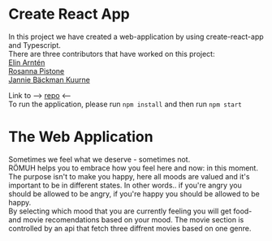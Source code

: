 # Create React App <br>

In this project we have created a web-application by using create-react-app and Typescript. <br>
There are three contributors that have worked on this project: <br>
[Elin Arntén](https://github.com/elinarnten) <br>
[Rosanna Pistone](https://github.com/rosannapistone) <br>
[Jannie Bäckman Kuurne](https://github.com/Jannie87) <br> 

Link to --> [repo](https://github.com/elinarnten/moodRecipe) <--<br>
To run the application, please run `npm install` and then run `npm start` <br>

# The Web Application <br>
Sometimes we feel what we deserve - sometimes not. <br> RÖMUH helps you to embrace how you feel here and now: in this moment. The purpose isn't to make you happy, here all moods are valued and it's important to be in different states. In other words.. if you're angry you should be allowed to be angry, if you're happy you should be allowed to be happy. <br>
By selecting which mood that you are currently feeling you will get food- and movie recomendations based on your mood. The movie section is controlled by an api that fetch three diffrent movies based on one genre. <br> 
